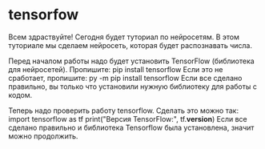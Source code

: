 # tensorfow

Всем здраствуйте! Сегодня будет туториал по нейросетям. В этом туториале мы сделаем нейросеть, которая будет распознавать числа.

Перед началом работы надо будет установить TensorFlow (библиотека для нейросетей).
Пропишите:
pip install tensorflow
Если это не сработает, пропишите:
py -m pip install tensorflow
Если все сделано правильно, вы только что установили нужную библиотеку для работы с кодом.

Теперь надо проверить работу tensorflow. Сделать это можно так:
import tensorflow as tf
print("Версия TensorFlow:", tf.__version__)
Если все сделано правильно и библиотека Tensorflow была установлена, значит можно продолжить.
